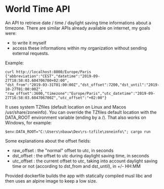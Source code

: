 # World Time API
An API to retrieve date / time / daylight saving time informations about a timezone.
There are similar APIs already available on internet, my goals were:
- to write it myself
- access these informations within my organization without sending external requests.

Example:
```
curl http://localhost:8000/Europe/Paris
{"abbreviation":"CEST","datetime":"2019-09-27T18:58:03.604706700+02:00",
"dst_from":"2019-03-31T01:00:00Z","dst_offset":7200,"dst_until":"2019-10-27T01:00:00Z",
"raw_offset":3600,"timezone":"Europe/Paris","utc_datetime":"2019-09-27T16:58:03.604706700Z","utc_offset":"+02:00"}
```

It uses system TZfiles (default location on Linux and Macos /usr/share/zoneinfo).
You can override the TZfiles default location with the DATA_ROOT environment variable (ending by a /).
That also works on Windows, for example:

```
$env:DATA_ROOT="C:\Users\nbauw\Dev\rs-tzfile\zoneinfo\"; cargo run
```

Some explanations about the offset fields:
- raw_offset : the "normal" offset to utc, in seconds
- dst_offset : the offset to utc during daylight saving time, in seconds
- utc_offset : the current offset to utc, taking into account daylight saving time or not (according to dst_from and dst_until), in +/- HH:MM

Provided dockerfile builds the app with statically compiled musl libc and then uses an alpine image to keep a low size.